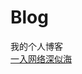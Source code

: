 Blog
====
我的个人博客<br/>
<a href="https://app.yinxiang.com/shard/s36/sh/48a01597-3efa-4b10-ae93-6df41c8751cd/2e679dbf9b38773668440efe41b61c20">一入网络深似海</a>

